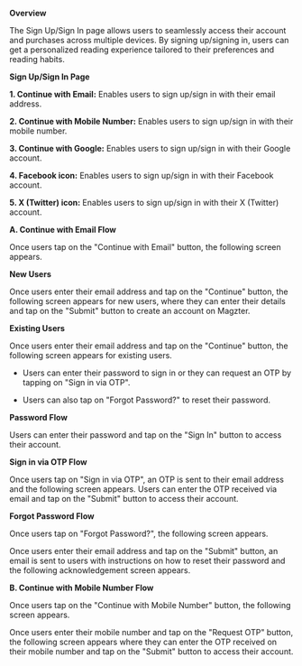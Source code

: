 **Overview**

The Sign Up/Sign In page allows users to seamlessly access their account
and purchases across multiple devices. By signing up/signing in, users
can get a personalized reading experience tailored to their preferences
and reading habits.

**Sign Up/Sign In Page**

**1. Continue with Email:** Enables users to sign up/sign in with their
email address.

**2. Continue with Mobile Number:** Enables users to sign up/sign in
with their mobile number.

**3. Continue with Google:** Enables users to sign up/sign in with their
Google account.

**4. Facebook icon:** Enables users to sign up/sign in with their
Facebook account.

**5. X (Twitter) icon:** Enables users to sign up/sign in with their X
(Twitter) account.

**A. Continue with Email Flow**

Once users tap on the "Continue with Email" button, the following screen
appears.

**New Users**

Once users enter their email address and tap on the "Continue" button,
the following screen appears for new users, where they can enter their
details and tap on the "Submit" button to create an account on Magzter.

**Existing Users**

Once users enter their email address and tap on the "Continue" button,
the following screen appears for existing users.

- Users can enter their password to sign in or they can request an OTP
  by tapping on "Sign in via OTP".

- Users can also tap on "Forgot Password?" to reset their password.

**Password Flow**

Users can enter their password and tap on the "Sign In" button to access
their account.

**Sign in via OTP Flow**

Once users tap on "Sign in via OTP", an OTP is sent to their email
address and the following screen appears. Users can enter the OTP
received via email and tap on the "Submit" button to access their
account.

**Forgot Password Flow**

Once users tap on "Forgot Password?", the following screen appears.

Once users enter their email address and tap on the "Submit" button, an
email is sent to users with instructions on how to reset their password
and the following acknowledgement screen appears.

**B. Continue with Mobile Number Flow**

Once users tap on the "Continue with Mobile Number" button, the
following screen appears.

Once users enter their mobile number and tap on the "Request OTP"
button, the following screen appears where they can enter the OTP
received on their mobile number and tap on the "Submit" button to access
their account.
